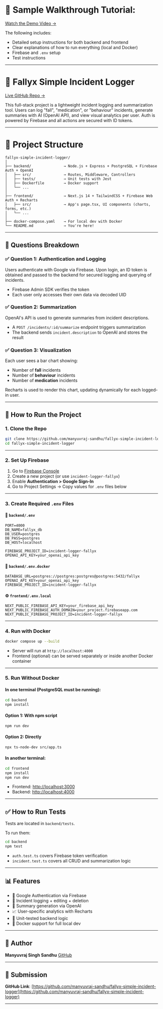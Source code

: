 # 🎥 Sample Walkthrough Tutorial:
[Watch the Demo Video →](https://drive.google.com/file/d/1cc13oOCifNjO7JcjfdhQeYNxk7A_H6xl/view?usp=drive_link)

The following includes:

* Detailed setup instructions for both backend and frontend
* Clear explanations of how to run everything (local and Docker)
* Firebase and `.env` setup
* Test instructions

---


# 🧠 Fallyx Simple Incident Logger

[Live GitHub Repo →](https://github.com/manyuvraj-sandhu/fallyx-simple-incident-logger)

This full-stack project is a lightweight incident logging and summarization tool. Users can log "fall", "medication", or "behaviour" incidents, generate summaries with AI (OpenAI API), and view visual analytics per user. Auth is powered by Firebase and all actions are secured with ID tokens.

---


# 📁 Project Structure

```
fallyx-simple-incident-logger/
│
├── backend/               → Node.js + Express + PostgreSQL + Firebase Auth + OpenAI
│   ├── src/               → Routes, Middleware, Controllers
│   ├── tests/             → Unit tests with Jest
│   ├── Dockerfile         → Docker support
│   └── ...
│
├── frontend/              → Next.js 14 + TailwindCSS + Firebase Web Auth + Recharts
│   ├── src/               → App's page.tsx, UI components (charts, forms, etc.)
│   └── ...
│
├── docker-compose.yaml    → For local dev with Docker
└── README.md              → You're here!

````

---

## 🧪 Questions Breakdown

### ✅ Question 1: Authentication and Logging
Users authenticate with Google via Firebase. Upon login, an ID token is obtained and passed to the backend for secured logging and querying of incidents.

- Firebase Admin SDK verifies the token
- Each user only accesses their own data via decoded UID

### ✅ Question 2: Summarization
OpenAI's API is used to generate summaries from incident descriptions.

- A `POST /incidents/:id/summarize` endpoint triggers summarization
- The backend sends `incident.description` to OpenAI and stores the result

### ✅ Question 3: Visualization
Each user sees a bar chart showing:
- Number of **fall** incidents
- Number of **behaviour** incidents
- Number of **medication** incidents

Recharts is used to render this chart, updating dynamically for each logged-in user.

---

## 🚀 How to Run the Project

### 1. Clone the Repo

```bash
git clone https://github.com/manyuvraj-sandhu/fallyx-simple-incident-logger.git
cd fallyx-simple-incident-logger
````

---

### 2. Set Up Firebase

1. Go to [Firebase Console](https://console.firebase.google.com/)
2. Create a new project (or use `incident-logger-fallyx`)
3. Enable **Authentication > Google Sign-In**
4. Go to Project Settings → Copy values for `.env` files below

---

### 3. Create Required `.env` Files

#### 🔐 `backend/.env`

```env
PORT=4000
DB_NAME=fallyx_db
DB_USER=postgres
DB_PASS=postgres
DB_HOST=localhost

FIREBASE_PROJECT_ID=incident-logger-fallyx
OPENAI_API_KEY=your_openai_api_key
```

#### 🐳 `backend/.env.docker`

```env
DATABASE_URL=postgres://postgres:postgres@postgres:5432/fallyx
OPENAI_API_KEY=your_openai_api_key
FIREBASE_PROJECT_ID=incident-logger-fallyx
```

#### ⚙️ `frontend/.env.local`

```env
NEXT_PUBLIC_FIREBASE_API_KEY=your_firebase_api_key
NEXT_PUBLIC_FIREBASE_AUTH_DOMAIN=your_project.firebaseapp.com
NEXT_PUBLIC_FIREBASE_PROJECT_ID=incident-logger-fallyx
```

---

### 4. Run with Docker

```bash
docker compose up --build
```

* Server will run at `http://localhost:4000`
* Frontend (optional) can be served separately or inside another Docker container

---

### 5. Run Without Docker

#### In one terminal (PostgreSQL must be running):
```bash
cd backend
npm install
```

#### Option 1: With npm script
```bash
npm run dev
```

#### Option 2: Directly
```bash
npx ts-node-dev src/app.ts
```

#### In another terminal:

```bash
cd frontend
npm install
npm run dev
```

* Frontend: [http://localhost:3000](http://localhost:3000)
* Backend: [http://localhost:4000](http://localhost:4000)

---

## ✅ How to Run Tests

Tests are located in `backend/tests`.

To run them:

```bash
cd backend
npm test
```

* `auth.test.ts` covers Firebase token verification
* `incident.test.ts` covers all CRUD and summarization logic

---

## 📊 Features

* 🔐 Google Authentication via Firebase
* 📝 Incident logging + editing + deletion
* 💬 Summary generation via OpenAI
* 📈 User-specific analytics with Recharts
* 🧪 Unit-tested backend logic
* 🐳 Docker support for full local dev

---

## 🙌 Author

**Manyuvraj Singh Sandhu**
[GitHub](https://github.com/manyuvraj-sandhu)

---

## 📎 Submission

**GitHub Link**:
[https://github.com/manyuvraj-sandhu/fallyx-simple-incident-logger](https://github.com/manyuvraj-sandhu/fallyx-simple-incident-logger)

---
